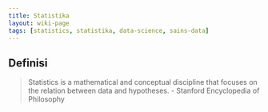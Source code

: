 ```yaml
---
title: Statistika
layout: wiki-page
tags: [statistics, statistika, data-science, sains-data]
---
```


## Definisi

> Statistics is a mathematical and conceptual discipline that focuses on the relation between data and hypotheses. - Stanford Encyclopedia of Philosophy
